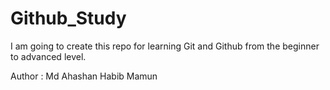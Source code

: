# Github_Study
I am going to create this repo for learning Git and Github from the beginner to advanced level. 

Author : Md Ahashan Habib Mamun 

